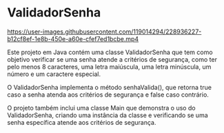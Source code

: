 # ValidadorSenha


https://user-images.githubusercontent.com/119014294/228936227-b12cf8ef-1e8b-450e-a60e-cfef7ed1bcbe.mp4


Este projeto em Java contém uma classe ValidadorSenha que tem como objetivo verificar se uma senha atende a critérios de segurança, como ter pelo menos 8 caracteres, uma letra maiúscula, uma letra minúscula, um número e um caractere especial.

O ValidadorSenha implementa o método senhaValida(), que retorna true caso a senha atenda aos critérios de segurança e false caso contrário.

O projeto também inclui uma classe Main que demonstra o uso do ValidadorSenha, criando uma instância da classe e verificando se uma senha específica atende aos critérios de segurança.
